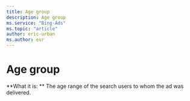 ```yaml
---
title: Age group
description: Age group
ms.service: "Bing-Ads"
ms.topic: "article"
author: eric-urban
ms.author: eur
---
```


# Age group

**What it is: **    The age range of the search users to whom the ad was delivered.


